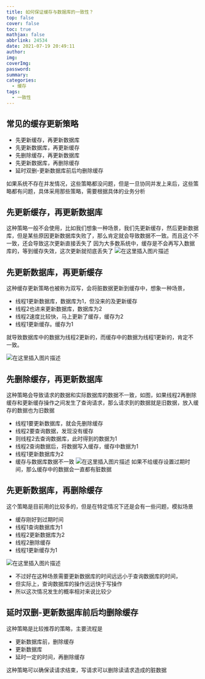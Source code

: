 ```yaml
---
title: 如何保证缓存与数据库的一致性？
top: false
cover: false
toc: true
mathjax: false
abbrlink: 24534
date: 2021-07-19 20:49:11
author:
img:
coverImg:
password:
summary:
categories:
  - 缓存
tags:
  - 一致性
---
```



## 常见的缓存更新策略
- 先更新缓存，再更新数据库
- 先更新数据库，再更新缓存
- 先删除缓存，再更新数据库
- 先更新数据库，再删除缓存
- 延时双删-更新数据库前后均删除缓存

如果系统不存在并发情况，这些策略都没问题，但是一旦协同并发上来后，这些策略都有问题，具体采用那些策略，需要根据具体的业务分析
## 先更新缓存，再更新数据库
这种策略一般不会使用，比如我们想象一种场景，我们先更新缓存，然后更新数据库，但是某些原因更新数据库失败了，那么肯定就会导致数据不一致。而且这个不一致，还会导致这次更新直接丢失了
因为大多数系统中，缓存是不会再写入数据库的，等到缓存失效，这次更新就彻底丢失了
![在这里插入图片描述](https://img-blog.csdnimg.cn/20210719154652512.png?x-oss-process=image/watermark,type_ZmFuZ3poZW5naGVpdGk,shadow_10,text_aHR0cHM6Ly9ibG9nLmNzZG4ubmV0L3Vwc3RyZWFtNDgw,size_16,color_FFFFFF,t_70)

## 先更新数据库，再更新缓存
这种缓存更新策略也被称为双写，会将脏数据更新到缓存中，想象一种场景，
- 线程1更新数据库，数据库为1，但没来的及更新缓存
- 线程2也进来更新数据库，数据库为2
- 线程2速度比较快，马上更新了缓存，缓存为2
- 线程1更新缓存。缓存为1

就导致数据库中的数据为线程2更新的，而缓存中的数据为线程1更新的，肯定不一致。

![在这里插入图片描述](https://img-blog.csdnimg.cn/20210719154157164.png?x-oss-process=image/watermark,type_ZmFuZ3poZW5naGVpdGk,shadow_10,text_aHR0cHM6Ly9ibG9nLmNzZG4ubmV0L3Vwc3RyZWFtNDgw,size_16,color_FFFFFF,t_70)

## 先删除缓存，再更新数据库
这种策略会导致请求的数据和实际数据库的数据不一致，如图，如果线程2再删除缓存和更新缓存操作之间发生了查询请求，那么请求到的数据就是旧数据，放入缓存的数据也为旧数据

- 线程1要更新数据库，就会先删除缓存
- 线程2要查询数据，发现没有缓存
- 则线程2去查询数据库，此时得到的数据为1
- 线程2查询数据后，将数据写入缓存，缓存中数据为1
- 线程1更新数据库为2
- 缓存与数据库数据不一致
![在这里插入图片描述](https://img-blog.csdnimg.cn/20210719160019340.png?x-oss-process=image/watermark,type_ZmFuZ3poZW5naGVpdGk,shadow_10,text_aHR0cHM6Ly9ibG9nLmNzZG4ubmV0L3Vwc3RyZWFtNDgw,size_16,color_FFFFFF,t_70)
如果不给缓存设置过期时间，那么缓存中的数据会一直都有脏数据

## 先更新数据库，再删除缓存
这个策略是目前用的比较多的，但是在特定情况下还是会有一些问题，模拟场景

- 缓存刚好到过期时间
- 线程1查询数据库为1
- 线程2更新数据库为2
- 线程2删除缓存
- 线程1更新缓存为1

![在这里插入图片描述](https://img-blog.csdnimg.cn/20210719160908687.png?x-oss-process=image/watermark,type_ZmFuZ3poZW5naGVpdGk,shadow_10,text_aHR0cHM6Ly9ibG9nLmNzZG4ubmV0L3Vwc3RyZWFtNDgw,size_16,color_FFFFFF,t_70)
- 不过好在这种场景需要更新数据库的时间远远小于查询数据库的时间，
- 但实际上，查询数据库的操作远远快于写操作
- 所以这次情况发生的概率相对来说比较少


## 延时双删-更新数据库前后均删除缓存
这种策略是比较推荐的策略，主要流程是

- 更新数据库前，删除缓存
- 更新数据库
- 延时一定的时间，再删除缓存

这种策略可以确保读请求结束，写请求可以删除读请求造成的脏数据

